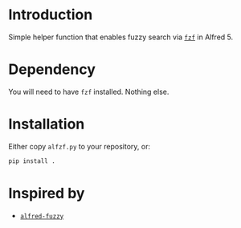 # Introduction

Simple helper function that enables fuzzy search via [`fzf`](https://github.com/junegunn/fzf) in Alfred 5.

# Dependency

You will need to have `fzf` installed.
Nothing else.

# Installation

Either copy `alfzf.py` to your repository, or:

```bash
pip install .
```

# Inspired by

- [`alfred-fuzzy`](https://github.com/deanishe/alfred-fuzzy)
